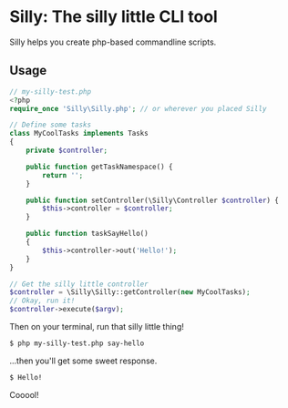 Silly: The silly little CLI tool
================================

Silly helps you create php-based commandline scripts.

Usage
-----

```php
// my-silly-test.php
<?php
require_once 'Silly\Silly.php'; // or wherever you placed Silly

// Define some tasks
class MyCoolTasks implements Tasks
{
    private $controller;

    public function getTaskNamespace() {
        return '';
    }

    public function setController(\Silly\Controller $controller) {
        $this->controller = $controller;
    }

    public function taskSayHello()
    {
        $this->controller->out('Hello!');
    }
}

// Get the silly little controller
$controller = \Silly\Silly::getController(new MyCoolTasks);
// Okay, run it!
$controller->execute($argv);
```

Then on your terminal, run that silly little thing!

```bash
$ php my-silly-test.php say-hello
```

...then you'll get some sweet response.

```bash
$ Hello!
```

Cooool!
